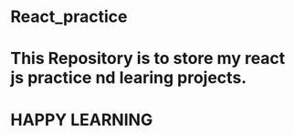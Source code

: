 # React_practice
# This Repository is to store my react js practice nd learing projects.
# HAPPY LEARNING
